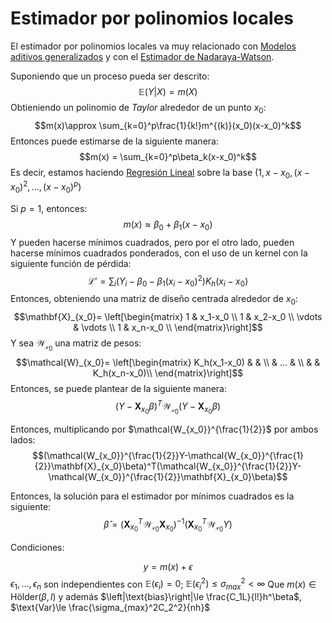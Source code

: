 # Estimador por polinomios locales

El estimador por polinomios locales va muy relacionado con [Modelos aditivos generalizados](Modelos%20aditivos%20generalizados.md) y con el [Estimador de Nadaraya-Watson](Estimador%20de%20Nadaraya-Watson.md).

Suponiendo que un proceso pueda ser descrito:
$$\mathbb{E}(Y|X) = m(X)$$
Obtieniendo un polinomio de *Taylor* alrededor de un punto $x_0$:
$$m(x)\approx \sum_{k=0}^p\frac{1}{k!}m^{(k)}(x_0)(x-x_0)^k$$
Entonces puede estimarse de la siguiente manera:
$$m(x) = \sum_{k=0}^p\beta_k(x-x_0)^k$$
Es decir, estamos haciendo [Regresión Lineal](Regresi%C3%B3n%20Lineal.md) sobre la base $\left(1,x-x_0,(x-x_0)^2,...,(x-x_0)^p\right)$

Si $p=1$, entonces:
$$m(x) \approx \beta_0+\beta_1(x-x_0)$$
Y pueden hacerse mínimos cuadrados, pero por el otro lado, pueden hacerse mínimos cuadrados ponderados, con el uso de un kernel con la siguiente función de pérdida:
$$\mathcal{L}' = \sum_i\left(Y_i-\beta_0-\beta_1(x_i-x_0)^2\right)K_h(x_i-x_0)$$
Entonces, obteniendo una matriz de diseño centrada alrededor de $x_0$:
$$\mathbf{X}_{x_0}=
\left[\begin{matrix}
1 & x_1-x_0 \\
1 & x_2-x_0 \\
\vdots & \vdots \\
1 & x_n-x_0 \\
\end{matrix}\right]$$
Y sea $\mathcal{W_{x_0}}$ una matriz de pesos:
$$\mathcal{W}_{x_0}=
\left[\begin{matrix}
K_h(x_1-x_0) & & \\
& ... & \\
& & K_h(x_n-x_0)\\
\end{matrix}\right]$$
Entonces, se puede plantear de la siguiente manera:
$$(Y-\mathbf{X}_{x_0}\beta)^T\mathcal{W_{x_0}}(Y-\mathbf{X}_{x_0}\beta)$$

Entonces, multiplicando por $\mathcal{W_{x_0}}^{\frac{1}{2}}$ por ambos lados:
$$(\mathcal{W_{x_0}}^{\frac{1}{2}}Y-\mathcal{W_{x_0}}^{\frac{1}{2}}\mathbf{X}_{x_0}\beta)^T(\mathcal{W_{x_0}}^{\frac{1}{2}}Y-\mathcal{W_{x_0}}^{\frac{1}{2}}\mathbf{X}_{x_0}\beta)$$

Entonces, la solución para el estimador por mínimos cuadrados es la siguiente:
$$\hat{\beta} = \left(\mathbf{X}_{x_0}^T\mathcal{W_{x_0}}\mathbf{X}_{x_0}\right)^{-1}\left(\mathbf{X}_{x_0}^T\mathcal{W_{x_0}}Y\right)$$

Condiciones:

$$y=m(x)+\epsilon$$
$\epsilon_1,...,\epsilon_n$ son independientes con $\mathbb{E}(\epsilon_i)=0$; $\mathbb{E}(\epsilon_i^2)\le\sigma^2_{max}<\infty$
Que $m(x)\in \text{Hölder}(\beta,l)$ y además $\left|\text{bias}\right|\le \frac{C_1L}{l!}h^\beta$, $\text{Var}\le \frac{\sigma_{max}^2C_2^2}{nh}$
